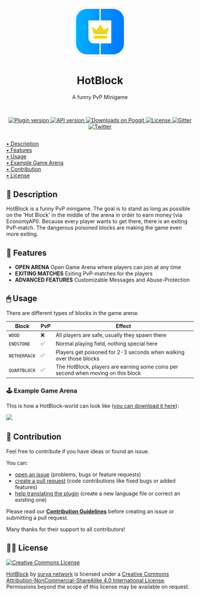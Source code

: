 <p align="center">
    <img src=".github/.media/logo.png" width="144px" height="144px">
</p>

<h1 align="center">HotBlock</h1>
<p align="center">A funny PvP Minigame</p>

<br>

<p align="center">
    <a href="https://poggit.pmmp.io/p/HotBlock">
        <img src="https://poggit.pmmp.io/shield.state/HotBlock" alt="Plugin version">
    </a>
    <a href="https://github.com/pmmp/PocketMine-MP">
        <img src="https://poggit.pmmp.io/shield.api/HotBlock" alt="API version">
    </a>
    <a href="https://poggit.pmmp.io/p/HotBlock">
        <img src="https://poggit.pmmp.io/shield.dl/HotBlock" alt="Downloads on Poggit">
    </a>
    <a href="https://github.com/survanetwork/HotBlock/blob/master/LICENSE">
        <img src="https://img.shields.io/badge/license-CC--BY--NC--SA--4.0-orange.svg" alt="License">
    </a>
    <a href="https://gitter.im/survanetwork/HotBlock">
        <img src="https://img.shields.io/gitter/room/survanetwork/HotBlock.svg" alt="Gitter">
    </a>
    <a href="https://twitter.com/survanetwork">
        <img src="https://img.shields.io/twitter/url?label=SURVA%20network%20on%20Twitter&style=social&url=https%3A%2F%2Ftwitter.com%2Fsurvanetwork" alt="Twitter">
    </a>
</p>

##

[• Description](#-description)  
[• Features](#-features)  
[• Usage](#-usage)  
[• Example Game Arena](#-example-game-arena)  
[• Contribution](#-contribution)  
[• License](#%EF%B8%8F-license)

## 📙 Description
HotBlock is a funny PvP minigame. The goal is to stand as long as possible on the 'Hot Block' in the middle of the arena in order to earn money (via EconomyAPI). Because every player wants to get there, there is an exiting PvP-match. The dangerous poisoned blocks are making the game even more exiting.

## 🎁 Features
- **OPEN ARENA** Open Game Arena where players can join at any time
- **EXITING MATCHES** Exiting PvP-matches for the players
- **ADVANCED FEATURES** Customizable Messages and Abuse-Protection

## 🖱 Usage
There are different types of blocks in the game arena:

| Block | PvP | Effect |
| --- | --- | --- |
| `WOOD` | ❌ | All players are safe, usually they spawn there |
| `ENDSTONE` | ✅ | Normal playing field, nothing special here |
| `NETHERRACK` | ✅ | Players get poisoned for 2-3 seconds when walking over those blocks
| `QUARTBLOCK` | ✅ | The HotBlock, players are earning some coins per second when moving on this block |

### 🕹 Example Game Arena
This is how a HotBlock-world can look like ([you can download it here](https://github.com/survanetwork/HotBlock/files/1120370/HotBlock.zip)):

![](http://i.imgur.com/TgobyZ1.jpg)

## 🙋‍ Contribution
Feel free to contribute if you have ideas or found an issue.

You can:
- [open an issue](https://github.com/survanetwork/HotBlock/issues) (problems, bugs or feature requests)
- [create a pull request](https://github.com/survanetwork/HotBlock/pulls) (code contributions like fixed bugs or added features)
- [help translating the plugin](https://github.com/survanetwork/HotBlock/tree/master/resources/languages) (create a new language file or correct an existing one)

Please read our **[Contribution Guidelines](CONTRIBUTING.md)** before creating an issue or submitting a pull request.

Many thanks for their support to all contributors!

## 👨‍⚖️ License
[![Creative Commons License](https://i.creativecommons.org/l/by-nc-sa/4.0/88x31.png)](http://creativecommons.org/licenses/by-nc-sa/4.0/)

[HotBlock](https://github.com/survanetwork/HotBlock) by [surva network](https://github.com/survanetwork) is licensed under a [Creative Commons Attribution-NonCommercial-ShareAlike 4.0 International License](http://creativecommons.org/licenses/by-nc-sa/4.0/). Permissions beyond the scope of this license may be available on request.
